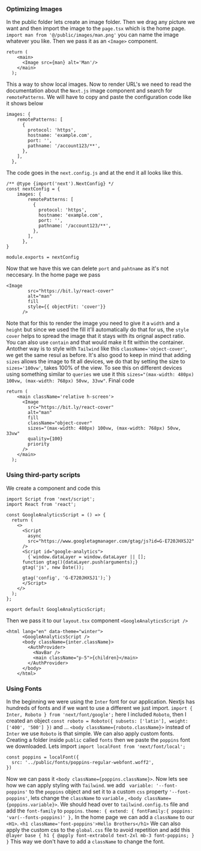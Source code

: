 ### Optimizing Images
In the public folder lets create an image folder. Then we drag any picture we want and then import the image to the `page.tsx` which is the home page. `import man from '@/public/images/man.png'` you can name the image whatever you like.
Then we pass it as an `<Image>` component.
```
return (
    <main>
      <Image src={man} alt='Man'/>
    </main>
  );
```
This a way to show local images.
Now to render URL's we need to read the documentation about the `Next.js` image component and search for `remotePatterns`. We will have to copy and paste the configuration code like it shows below
```
images: {
    remotePatterns: [
      {
        protocol: 'https',
        hostname: 'example.com',
        port: '',
        pathname: '/account123/**',
      },
    ],
  },
```
The code goes in the `next.config.js` and at the end it all looks like this.
```
/** @type {import('next').NextConfig} */
const nextConfig = {
    images: {
        remotePatterns: [
          {
            protocol: 'https',
            hostname: 'example.com',
            port: '',
            pathname: '/account123/**',
          },
        ],
      },
}

module.exports = nextConfig
```
Now that we have this we can delete `port` and `pahtname` as it's not neccesary. In the home page we pass 
```
<Image
        src="https://bit.ly/react-cover"
        alt="man"
        fill
        style={{ objectFit: 'cover'}}
      />
```
Note that for this to render the image you need to give it a `width` and a `height` but since we used the fill it'll automatically do that for us, the `style` `cover` helps to spread the image that it stays with its orignal aspect ratio. You can also use `contain` and that would make it fit within the container.
Antother way is to style with `Tailwind` like this `className='object-cover'`, we get the same resul as before. It's also good to keep in mind that adding `sizes` allows the image to fit all devices, we do that by setting the size to `sizes='100vw'`, takes 100% of the view.
To see this on different devices using something similar to `queries` we use it this `sizes="(max-width: 480px) 100vw, (max-width: 768px) 50vw, 33vw"`. Final code 
```
return (
    <main className='relative h-screen'>
      <Image
        src="https://bit.ly/react-cover"
        alt="man"
        fill
        className="object-cover"
        sizes="(max-width: 480px) 100vw, (max-width: 768px) 50vw, 33vw"
        quality={100}
        priority
      />
    </main>
  );
```
### Using third-party scripts
We create a component and code this 
```
import Script from 'next/script';
import React from 'react';

const GoogleAnalyticsScript = () => {
  return (
    <>
      <Script
        async
        src="https://www.googletagmanager.com/gtag/js?id=G-E720JHXSJ2"
      />
      <Script id="google-analytics">
        {`window.dataLayer = window.dataLayer || [];
      function gtag(){dataLayer.push(arguments);}
      gtag('js', new Date());

      gtag('config', 'G-E720JHXSJ1');`}
      </Script>
    </>
  );
};

export default GoogleAnalyticsScript;
```
Then we pass it to our `layout.tsx` component `<GoogleAnalyticsScript />`
```
<html lang="en" data-theme="winter">
      <GoogleAnalyticsScript />
      <body className={inter.className}>
        <AuthProvider>
          <NavBar />
          <main className="p-5">{children}</main>
        </AuthProvider>
      </body>
    </html>
```
### Using Fonts
In the beginning we were using the `Inter` font for our application. Nextjs has hundreds of fonts and if we want to use a different we just import. `import { Inter, Roboto } from 'next/font/google';` here I included `Roboto`, then I created an object 
``const roboto = Roboto({
  subsets: ['latin'],
  weight: ['400', '500']
})``
and ... `<body className={roboto.className}>` instead of `Inter` we use `Roboto` is that simple. We can also apply custom fonts. Creating a folder inside `public` called `fonts` then we paste the `poppins` font we downloaded. Lets import `import localFont from 'next/font/local';`

```
const poppins = localFont({
  src: '../public/fonts/poppins-regular-webfont.woff2',
})
```
Now we can pass it `<body className={poppins.className}>`. Now lets see how we can apply styling with `Tailwind`.
we add ` variable: '--font-poppins'` to the `poppins` object and set it to a custom `css` property `'--font-poppins'`, lets change the `className` to `variable` , `<body className={poppins.variable}>`. We should head over to `tailwind.config.ts` file and add the `font-family` to `poppins`. `theme: {
    extend: {
      fontFamily:{
        poppins: 'var(--fonts-poppins)'
      },`
In the home page we can add a `className` to our `<H1>`. `<h1 className='font-poppins'>Hello Brothers</h1>`
We can also apply the custom css to the `global.css` file to avoid repetition and add this `@layer base {
  h1 {
    @apply font-extrabold text-2xl mb-3 font-poppins;
  }
}`
This way we don't have to add a `className` to change the font.





